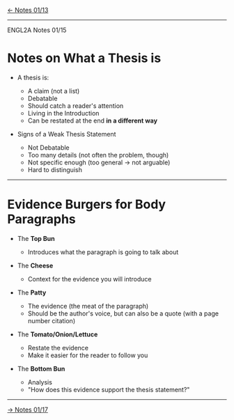 [\<- Notes 01/13](class_notes_01-13.md)

---

ENGL2A Notes 01/15

# Notes on What a Thesis is

- A thesis is:
	- A claim (not a list)
	- Debatable
	- Should catch a reader's attention
	- Living in the Introduction
	- Can be restated at the end **in a different way**

- Signs of a Weak Thesis Statement
	- Not Debatable
	- Too many details (not often the problem, though)
	- Not specific enough (too general -> not arguable)
	- Hard to distinguish

---

# Evidence Burgers for Body Paragraphs

- The **Top Bun**
	- Introduces what the paragraph is going to talk about

- The **Cheese**
	- Context for the evidence you will introduce

- The **Patty**
	- The evidence (the meat of the paragraph)
	- Should be the author's voice, but can also be a quote (with a page number citation)

- The **Tomato/Onion/Lettuce**
	- Restate the evidence
	- Make it easier for the reader to follow you

- The **Bottom Bun**
	- Analysis
	- "How does this evidence support the thesis statement?"

---

[-> Notes 01/17](class_notes_01-17.md)
